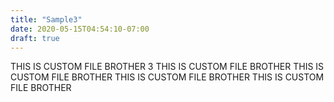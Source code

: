 ```yaml
---
title: "Sample3"
date: 2020-05-15T04:54:10-07:00
draft: true
---
```


THIS IS CUSTOM FILE BROTHER 3
THIS IS CUSTOM FILE BROTHER
THIS IS CUSTOM FILE BROTHER
THIS IS CUSTOM FILE BROTHER
THIS IS CUSTOM FILE BROTHER